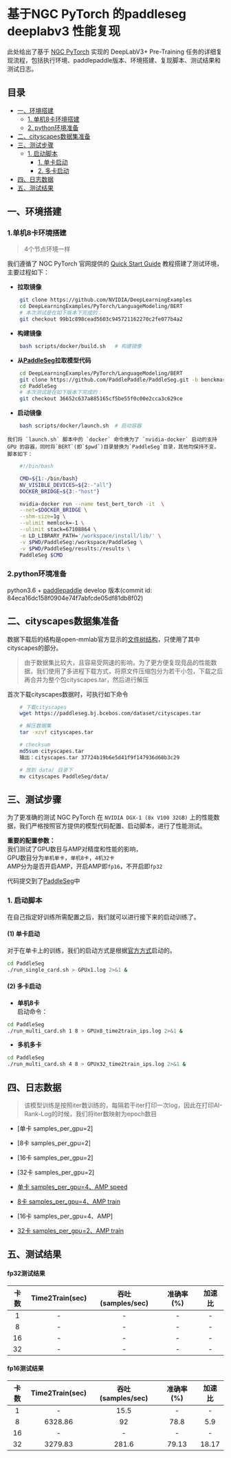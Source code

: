 <!-- omit in toc -->
# 基于NGC PyTorch 的paddleseg deeplabv3 性能复现

此处给出了基于 [NGC PyTorch](https://github.com/NVIDIA/DeepLearningExamples/tree/master/PyTorch/Segmentation) 实现的 DeepLabV3+ Pre-Training 任务的详细复现流程，包括执行环境、paddlepaddle版本、环境搭建、复现脚本、测试结果和测试日志。

<!-- omit in toc -->

## 目录
- [一、环境搭建](#一环境搭建)
  - [1. 单机8卡环境搭建](#1单机8卡环境搭建)
  - [2. python环境准备](#2python环境准备)
- [二、cityscapes数据集准备](#二cityscapes数据集准备)
- [三、测试步骤](#三测试步骤)
  - [1. 启动脚本](#1-启动脚本)
    - [1. 单卡启动](#1-单卡启动)
    - [2. 多卡启动](#2-多卡启动)
- [四、日志数据](#四日志数据)
- [五、测试结果](#五测试结果)


## 一、环境搭建  

### 1.单机8卡环境搭建
>4个节点环境一样    

我们遵循了 NGC PyTorch 官网提供的 [Quick Start Guide](https://github.com/NVIDIA/DeepLearningExamples/tree/master/PyTorch/LanguageModeling/BERT#quick-start-guide) 教程搭建了测试环境，主要过程如下：

- **拉取镜像**

```bash
    git clone https://github.com/NVIDIA/DeepLearningExamples
    cd DeepLearningExamples/PyTorch/LanguageModeling/BERT
    # 本次测试是在如下版本下完成的：
    git checkout 99b1c898cead5603c945721162270c2fe077b4a2
```

- **构建镜像**

```bash
    bash scripts/docker/build.sh   # 构建镜像
```

- **从[PaddleSeg](https://github.com/PaddlePaddle/PaddleSeg)拉取模型代码**

```bash
    cd DeepLearningExamples/PyTorch/LanguageModeling/BERT
    git clone https://github.com/PaddlePaddle/PaddleSeg.git -b benckmark
    cd PaddleSeg
    # 本次测试是在如下版本下完成的：
    git checkout 36652c637a885165cf5be55f0c00e2cca3c629ce
```


- **启动镜像**
```bash
    bash scripts/docker/launch.sh  # 启动容器
```
    我们将 `launch.sh` 脚本中的 `docker` 命令换为了 `nvidia-docker` 启动的支持 GPU 的容器，同时将`BERT`(即`$pwd`)目录替换为`PaddleSeg`目录，其他均保持不变，脚本如下：
```bash
    #!/bin/bash

    CMD=${1:-/bin/bash}
    NV_VISIBLE_DEVICES=${2:-"all"}
    DOCKER_BRIDGE=${3:-"host"}

    nvidia-docker run --name test_bert_torch -it  \
    --net=$DOCKER_BRIDGE \
    --shm-size=1g \
    --ulimit memlock=-1 \
    --ulimit stack=67108864 \
    -e LD_LIBRARY_PATH='/workspace/install/lib/' \
    -v $PWD/PaddleSeg:/workspace/PaddleSeg \
    -v $PWD/PaddleSeg/results:/results \
    PaddleSeg $CMD
```  

### 2.python环境准备  
python3.6 + [paddlepaddle](https://github.com/PaddlePaddle/Paddle) develop 版本(commit id: 84eca16dc158f0904e74f7abfcde05df81db8f02)

## 二、cityscapes数据集准备  

数据下载后的结构是open-mmlab官方显示的[文件树结构](https://github.com/open-mmlab/mmsegmentation/blob/master/docs/dataset_prepare.md)，只使用了其中cityscapes的部分。  
>由于数据集比较大，且容易受网速的影响，为了更方便复现竞品的性能数据，我们使用了多进程下载方式，将原文件压缩包分为若干小包，下载之后再合并为整个包cityscapes.tar，然后进行解压

首次下载cityscapes数据时，可执行如下命令 
```bash
    # 下载cityscapes  
    wget https://paddleseg.bj.bcebos.com/dataset/cityscapes.tar  

    # 解压数据集
    tar -xzvf cityscapes.tar

    # checksum
    md5sum cityscapes.tar
    输出：cityscapes.tar 37724b19b6e5d41f9f147936d60b3c29

    # 放到 data/ 目录下
    mv cityscapes PaddleSeg/data/
```

## 三、测试步骤

为了更准确的测试 NGC PyTorch 在 `NVIDIA DGX-1 (8x V100 32GB)` 上的性能数据，我们严格按照官方提供的模型代码配置、启动脚本，进行了性能测试。

**重要的配置参数：**  
我们测试了GPU数目与AMP对精度和性能的影响，  
GPU数目分为`单机单卡`，`单机8卡`，`4机32卡`  
AMP分为是否开启AMP，开启AMP即`fp16`，不开启即`fp32`
 
代码提交到了[PaddleSeg](./PaddleSeg)中
### 1. 启动脚本  
在自己指定好训练所需配置之后，我们就可以进行接下来的启动训练了。
#### (1) 单卡启动  
 对于在单卡上的训练，我们的启动方式是根据[官方方式](https://github.com/PaddlePaddle/PaddleSeg/tree/benchmark#%E5%8A%A8%E6%80%81%E5%9B%BE)启动的。

```bash  
cd PaddleSeg
./run_single_card.sh > GPUx1.log 2>&1 &
```

#### (2) 多卡启动  

- **单机8卡**  
启动命令：
``` bash
cd PaddleSeg
./run_multi_card.sh 1 8 > GPUx8_time2train_ips.log 2>&1 &
```  

- **多机多卡**
``` bash
cd PaddleSeg
./run_multi_card.sh 4 8 > GPUx32_time2train_ips.log 2>&1 &
```

## 四、日志数据  
>该模型训练是按照iter数训练的，每隔若干iter打印一次log，因此在打印AI-Rank-Log的时候，我们将iter数映射为epoch数目

- [单卡 samples_per_gpu=2]
- [8卡 samples_per_gpu=2]
- [16卡 samples_per_gpu=2]
- [32卡 samples_per_gpu=2]

- [单卡 samples_per_gpu=4、AMP speed](../log/GPUx1.log)
- [8卡 samples_per_gpu=4、AMP train](../log/GPUx8_time2train_ips.log)
- [16卡 samples_per_gpu=4、AMP]
- [32卡 samples_per_gpu=2、AMP train](../log/GPUx32_time2train_ips.log)


## 五、测试结果

#### fp32测试结果

|卡数 | Time2Train(sec) | 吞吐(samples/sec) |准确率(%) | 加速比|
|:-----:|:-----:|:-----:|:-----:|:-----:|
|1 | - | - | - | - |
|8 | - | - | - | - |
|16| - |-  | - | - |
|32| - |-  | - | - |
#### fp16测试结果
|卡数 | Time2Train(sec) | 吞吐(samples/sec) |准确率(%) | 加速比|
|:-----:|:-----:|:-----:|:-----:|:-----:|
|1 | - | 15.5 | - | - |
|8 | 6328.86 | 92 | 78.8 | 5.9 |
|16| - |- | - | - |
|32| 3279.83 |281.6 | 79.13 | 18.17 |
